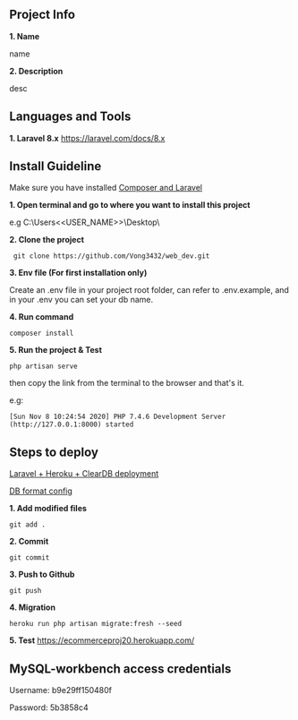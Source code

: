 
## Project Info 
**1. Name**

name

**2. Description**

desc

## Languages and Tools
**1. Laravel 8.x**
https://laravel.com/docs/8.x

## Install Guideline

Make sure you have installed [Composer and Laravel](https://laravel.com/docs/8.x#via-laravel-installer)

**1. Open terminal and go to where you want to install this project**

e.g C:\Users\<<USER_NAME>>\Desktop\

**2. Clone the project**
```
 git clone https://github.com/Vong3432/web_dev.git
```

**3. Env file (For first installation only)**

Create an .env file in your project root folder, can refer to .env.example, and in your .env you can set your db name.

**4. Run command**
```
composer install
```

**5. Run the project & Test**
```
php artisan serve
```
then copy the link from the terminal to the browser and that's it.

e.g:
```
[Sun Nov 8 10:24:54 2020] PHP 7.4.6 Development Server (http://127.0.0.1:8000) started
```

## Steps to deploy
[Laravel + Heroku + ClearDB deployment](https://salitha94.blogspot.com/2019/11/deploy-laravel-application-on-heroku.html)

[DB format config](https://stackoverflow.com/a/50585865/10868150)

**1. Add modified files**
```
git add .
```
**2. Commit**
```
git commit 
```
**3. Push to Github**
```
git push 
```
**4. Migration**
```
heroku run php artisan migrate:fresh --seed
```
**5. Test**
https://ecommerceproj20.herokuapp.com/

## MySQL-workbench access credentials

Username: b9e29ff150480f

Password: 5b3858c4